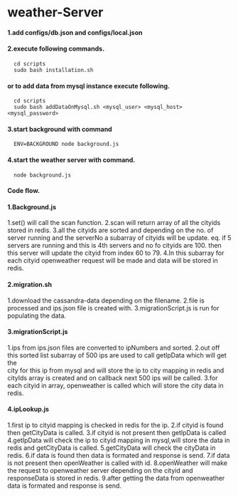 weather-Server
=============
#### 1.add configs/db.json and configs/local.json
#### 2.execute following commands.
      cd scripts
      sudo bash installation.sh
####   or to add data from mysql instance execute following.
      cd scripts 
      sudo bash addDataOnMysql.sh <mysql_user> <mysql_host> <mysql_password>
#### 3.start background with command
      ENV=BACKGROUND node background.js
#### 4.start the weather server with command.
      node background.js

#### Code flow.
#### 1.Background.js
 1.set() will call the scan function.
 2.scan will return array of all the cityids stored in redis.
 3.all the cityids are sorted and depending on the no. of server running and the serverNo a subarray of cityids will be update.
  eq. if 5 servers are running and this is 4th servers and no fo cityids are 100. then this server will update the cityid from index 60 to 79.
 4.In this subarray for each cityid openweather request will be made and data will be stored in redis.
 
#### 2.migration.sh
 1.download the cassandra-data depending on the filename.
 2.file is processed and ips.json file is created with.
 3.migrationScript.js is run for populating the data.

#### 3.migrationScript.js
 1.ips from ips.json files are converted to ipNumbers and sorted.
 2.out off this sorted list subarray of 500 ips are used to call getIpData which will get the  
   city for this ip from mysql and will store the ip to city mapping in redis and cityIds array is created and on callback next 500 ips will be called.
 3.for each cityid in array, openweather is called which will store the city data in redis.

 #### 4.ipLookup.js
 1.first ip to cityid mapping is checked in redis for the ip.
 2.if cityid is found then getCityData is called.
 3.if cityid is not  present then getIpData is called
 4.getIpData will check the ip to cityid mapping in mysql,will store the data in redis and 
   getCityData is called.
 5.getCityData will check the cityData in redis.
 6.if data is found then data is formated and response is send.
 7.if data is not present then openWeather is called with id.
 8.openWeather will make the request to openweather server depending on the cityid and 
   responseData is stored in redis.
 9.after getting the data from openweather data is formated and response is send.

   
